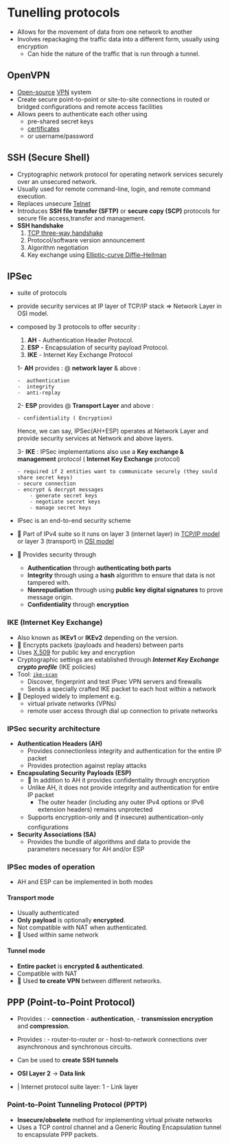 # Tunelling protocols

- Allows for the movement of data from one network to another
- Involves repackaging the traffic data into a different form, usually using encryption
  - Can hide the nature of the traffic that is run through a tunnel.

## OpenVPN

- [Open-source](https://github.com/OpenVPN/openvpn) [VPN](./../11-firewalls-ids-and-honeypots/firewall-overview.md#virtual-private-network-vpn) system
- Create secure point-to-point or site-to-site connections in routed or bridged configurations and remote access facilities
- Allows peers to authenticate each other using
  - pre-shared secret keys
  - [certificates](encrypting-communication.md#digital-certificate)
  - or username/password

## SSH (Secure Shell)

- Cryptographic network protocol for operating network services securely over an unsecured network.
- Usually used for remote command-line, login, and remote command execution.
- Replaces unsecure [Telnet](./../03-scanning-networks/banner-grabbing.md#telnet)
- Introduces **SSH file transfer (SFTP)** or **secure copy (SCP)** protocols for secure file access,transfer and management.
- **SSH handshake**
  1. [TCP three-way handshake](./../03-scanning-networks/tcpip-basics.md#three-way-handshake)
  2. Protocol/software version announcement
  3. Algorithm negotiation
  4. Key exchange using [Elliptic-curve Diffie–Hellman](encryption-algorithms.md#elliptic-curve-diffiehellman)

## IPSec

  - suite of protocols 
  - provide security services at IP layer of TCP/IP stack  =>  Network Layer in OSI model.
  - composed by 3 protocols to offer security :
  
      1. **AH** - Authentication Header Protocol.
      2. **ESP** - Encapsulation of security payload Protocol. 
      3. **IKE** - Internet Key Exchange Protocol

    1- **AH** provides  : @ **network layer** & above :

        -  authentication 
        -  integrity 
        -  anti-replay  

    2- **ESP** provides @ **Transport Layer** and above :

        - confidentiality ( Encryption)

    Hence, we can say, IPSec(AH+ESP) operates at Network Layer and provide security services at Network and above layers.

    3- **IKE** : IPSec implementations also use a **Key exchange & management** protocol ( **Internet Key Exchange** protocol)

        - required if 2 entities want to communicate securely (they sould share secret keys)
        - secure connection 
        - encrypt & decrypt messages
            - generate secret keys
            - negotiate secret keys
            - manage secret keys





- IPsec is an end-to-end security scheme
- 📝 Part of IPv4 suite so it runs on layer 3 (internet layer) in [TCP/IP model](./../03-scanning-networks/tcpip-basics.md#tcpip-model) or layer 3 (transport) in [OSI model](./../03-scanning-networks/tcpip-basics.md#osi-model)
- 📝 Provides security through
  - **Authentication** through **authenticating both parts**
  - **Integrity** through using a **hash** algorithm to ensure that data is not tampered with.
  - **Nonrepudiation** through using **public key digital signatures** to prove message origin.
  - **Confidentiality** through **encryption**

### IKE (Internet Key Exchange)

- Also known as **IKEv1** or **IKEv2** depending on the version.
- 📝 Encrypts packets (payloads and headers) between parts
- Uses [X.509](./encrypting-communication.md#x509) for public key and encryption
- Cryptographic settings are established through ***Internet Key Exchange crypto profile*** (IKE policies)
- Tool: [`ike-scan`](https://github.com/royhills/ike-scan)
  - Discover, fingerprint and test IPsec VPN servers and firewalls
  - Sends a specially crafted IKE packet to each host within a network
- 📝 Deployed widely to implement e.g.
  - virtual private networks (VPNs)
  - remote user access through dial up connection to private networks

### IPSec security architecture

- **Authentication Headers (AH)**
  - Provides connectionless integrity and authentication for the entire IP packet
  - Provides protection against replay attacks
- **Encapsulating Security Payloads (ESP)**
  - 📝 In addition to AH it provides confidentiality through encryption
  - Unlike AH, it does not provide integrity and authentication for entire IP packet
    - The outer header (including any outer IPv4 options or IPv6 extension headers) remains unprotected
  - Supports encryption-only and (❗ insecure) authentication-only configurations
- **Security Associations (SA)**
  - Provides the bundle of algorithms and data to provide the parameters necessary for AH and/or ESP

### IPSec modes of operation

- AH and ESP can be implemented in both modes

#### Transport mode

- Usually authenticated
- **Only payload** is optionally **encrypted**.
- Not compatible with NAT when authenticated.
- 📝 Used within same network

#### Tunnel mode

- **Entire packet** is **encrypted & authenticated**.
- Compatible with NAT
- 📝 Used **to create VPN** between different networks.

## PPP (Point-to-Point Protocol)

- Provides  :
      - **connection** 
      - **authentication**, 
      - **transmission encryption** and **compression**.
      
- Provides : 
      - router-to-router 
    or 
      - host-to-network connections over asynchronous and synchronous circuits.
- Can be used to **create**  **SSH tunnels**
- **OSI Layer 2** -> **Data link** 
- | Internet protocol suite layer: 1 - Link layer

### Point-to-Point Tunneling Protocol (PPTP)

- **Insecure/obselete** method for implementing virtual private networks
- Uses a TCP control channel and a Generic Routing Encapsulation tunnel to encapsulate PPP packets.

